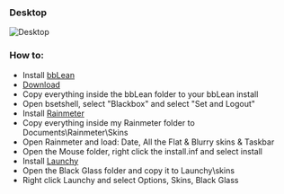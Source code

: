 ### Desktop
![Desktop](https://jxck.cf/wp-content/uploads/desktop.jpg)
### How to:
* Install [bbLean](http://bb4win.sourceforge.net/bblean/files/bbLean-1.17.1.bin64.exe)
* [Download](https://github.com/xjxckk/stpg/archive/master.zip)
* Copy everything inside the bbLean folder to your bbLean install
* Open bsetshell, select "Blackbox" and select "Set and Logout"
* Install [Rainmeter](https://github.com/rainmeter/rainmeter/releases/download/v4.2.0.3111/Rainmeter-4.2.exe)
* Copy everything inside my Rainmeter folder to Documents\Rainmeter\Skins
* Open Rainmeter and load: Date, All the Flat & Blurry skins & Taskbar
* Open the Mouse folder, right click the install.inf and select install
* Install [Launchy](https://www.launchy.net/downloads/win/Launchy2.5.exe)
* Open the Black Glass folder and copy it to Launchy\skins
* Right click Launchy and select Options, Skins, Black Glass
